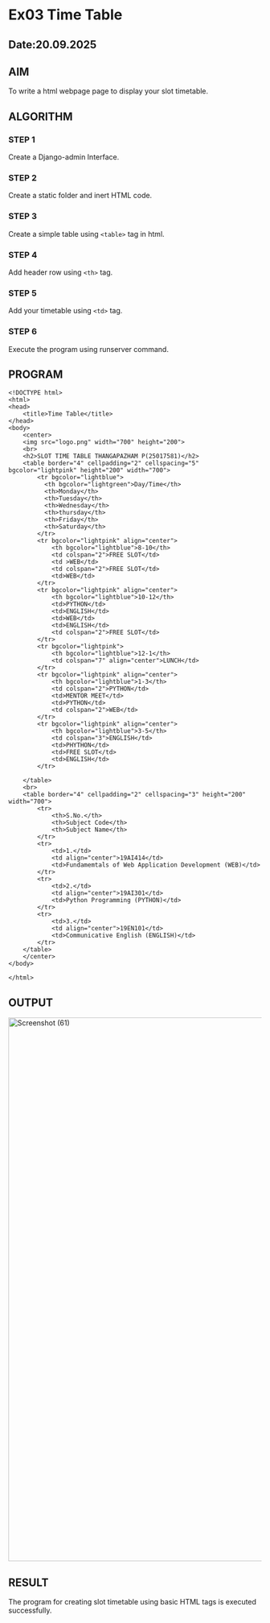 # Ex03 Time Table
## Date:20.09.2025

## AIM
To write a html webpage page to display your slot timetable.

## ALGORITHM
### STEP 1
Create a Django-admin Interface.

### STEP 2
Create a static folder and inert HTML code.

### STEP 3
Create a simple table using ```<table>``` tag in html.

### STEP 4
Add header row using ```<th>``` tag.

### STEP 5
Add your timetable using ```<td>``` tag.

### STEP 6
Execute the program using runserver command.

## PROGRAM
```
<!DOCTYPE html>
<html>
<head>
    <title>Time Table</title>
</head>
<body>
    <center>
    <img src="logo.png" width="700" height="200">
    <br>
    <h2>SLOT TIME TABLE THANGAPAZHAM P(25017581)</h2>
    <table border="4" cellpadding="2" cellspacing="5" bgcolor="lightpink" height="200" width="700">
        <tr bgcolor="lightblue">
          <th bgcolor="lightgreen">Day/Time</th>
          <th>Monday</th>
          <th>Tuesday</th>
          <th>Wednesday</th>
          <th>thursday</th>
          <th>Friday</th>
          <th>Saturday</th>
        </tr>
        <tr bgcolor="lightpink" align="center">
            <th bgcolor="lightblue">8-10</th>
            <td colspan="2">FREE SLOT</td>
            <td >WEB</td>
            <td colspan="2">FREE SLOT</td>
            <td>WEB</td>
        </tr>
        <tr bgcolor="lightpink" align="center">
            <th bgcolor="lightblue">10-12</th>
            <td>PYTHON</td>
            <td>ENGLISH</td>
            <td>WEB</td>
            <td>ENGLISH</td>
            <td colspan="2">FREE SLOT</td>
        </tr>
        <tr bgcolor="lightpink">
            <th bgcolor="lightblue">12-1</th>
            <td colspan="7" align="center">LUNCH</td>
        </tr>
        <tr bgcolor="lightpink" align="center">
            <th bgcolor="lightblue">1-3</th>
            <td colspan="2">PYTHON</td>
            <td>MENTOR MEET</td>
            <td>PYTHON</td>
            <td colspan="2">WEB</td>
        </tr>
        <tr bgcolor="lightpink" align="center">
            <th bgcolor="lightblue">3-5</th>
            <td colspan="3">ENGLISH</td>
            <td>PHYTHON</td>
            <td>FREE SLOT</td>
            <td>ENGLISH</td>
        </tr>

    </table>
    <br>
    <table border="4" cellpadding="2" cellspacing="3" height="200" width="700">
        <tr>
            <th>S.No.</th>
            <th>Subject Code</th>
            <th>Subject Name</th>
        </tr>
        <tr>
            <td>1.</td>
            <td align="center">19AI414</td>
            <td>Fundamemtals of Web Application Development (WEB)</td>
        </tr>
        <tr>
            <td>2.</td>
            <td align="center">19AI301</td>
            <td>Python Programming (PYTHON)</td>
        </tr>
        <tr>
            <td>3.</td>
            <td align="center">19EN101</td>
            <td>Communicative English (ENGLISH)</td>
        </tr>
    </table>
    </center>
</body>

</html>
```
## OUTPUT
<img width="1920" height="1080" alt="Screenshot (61)" src="https://github.com/user-attachments/assets/3dc9ad70-a237-49b3-acf0-3e9e8f1f44b5" />

## RESULT
The program for creating slot timetable using basic HTML tags is executed successfully.
